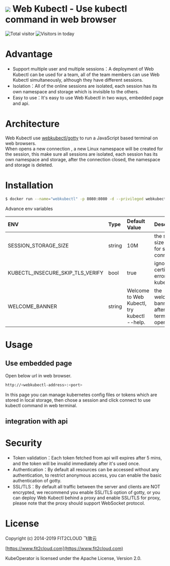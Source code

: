 # ![](https://raw.githubusercontent.com/webkubectl/gotty/master/resources/favicon.png) Web Kubectl - Use kubectl command in web browser



![Total visitor](https://visitor-count-badge.herokuapp.com/total.svg?repo_id=webkubectl-webkubectl)
![Visitors in today](https://visitor-count-badge.herokuapp.com/today.svg?repo_id=webkubectl-webkubectl)

# Advantage
-  Support multiple user and multiple sessions：A deployment of Web Kubectl can be used for a team, all of the team members can use Web Kubectl simultaneously, although they have different sessions.
-  Isolation：All of the online sessions are isolated, each session has its own namespace and storage which is invisible to the others.
-  Easy to use：It's easy to use Web Kubectl in two ways, embedded page and api.

# Architecture
Web Kubectl use [webkubectl/gotty](https://github.com/webkubectl/gotty) to run a JavaScript based terminal on web browsers.<br>
When opens a new connection , a new Linux namespace will be created for the session, this make sure all sessions are isolated, each session has its own namespace and storage, after the connection closed, the namespace and storage is deleted.


# Installation

```sh
$ docker run --name="webkubectl" -p 8080:8080 -d --privileged webkubectl/webkubectl
```

Advance env variables

| ENV | Type | Default Value | Description|
| :--- | :---  | :---| :---|
| SESSION_STORAGE_SIZE | string | 10M |  the storage size limit for single connection |
| KUBECTL_INSECURE_SKIP_TLS_VERIFY | bool | true | ignore certification errors for kubectl |
| WELCOME_BANNER | string | Welcome to Web Kubectl, try kubectl --help. |   the welcome banner after web terminal opened |

# Usage

## Use embedded page
Open below url in web browser.
```sh
http://<webkubectl-address>:<port>
```
In this page you can manage kubernetes config files or tokens which are stored in local storage, then chose a session and click connect to use kubectl command in web terminal.

## integration with api

# Security 
-  Token validation：Each token fetched from api will expires after 5 mins, and the token will be invalid immediately after it's used once.
-  Authentication：By default all resources can be accessed without any authentication, to restrict anonymous access, you can enable the  basic authentication of gotty.
-  SSL/TLS：By default all traffic between the server and clients are NOT encrypted, we recommend you enable SSL/TLS option of gotty, or you can deploy Web Kubectl behind a proxy and enable SSL/TLS for proxy, please note that the proxy should support WebSocket protocol.

# License

Copyright (c) 2014-2019 FIT2CLOUD 飞致云<br>

[https://www.fit2cloud.com](https://www.fit2cloud.com)<br>

KubeOperator is licensed under the Apache License, Version 2.0.

